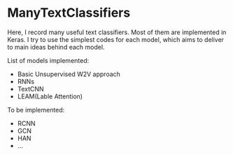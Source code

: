 # ManyTextClassifiers
Here, I record many useful text classifiers. Most of them are implemented in Keras.
I try to use the simplest codes for each model, which aims to deliver to main ideas behind each model.

List of models implemented:
- Basic Unsupervised W2V approach
- RNNs
- TextCNN
- LEAM(Lable Attention)

To be implemented:
- RCNN
- GCN
- HAN
- ...
